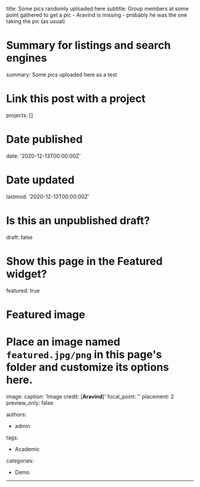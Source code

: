 title: Some pics randomly uploaded here
subtitle: Group members at some point gathered to get a pic - Aravind is missing - probably he was the one taking the pic (as usual) 

# Summary for listings and search engines
summary: Some pics uploaded here as a test

# Link this post with a project
projects: []

# Date published
date: '2020-12-13T00:00:00Z'

# Date updated
lastmod: '2020-12-13T00:00:00Z'

# Is this an unpublished draft?
draft: false

# Show this page in the Featured widget?
featured: true

# Featured image
# Place an image named `featured.jpg/png` in this page's folder and customize its options here.
image:
  caption: 'Image credit: [**Aravind**]'
  focal_point: ''
  placement: 2
  preview_only: false

authors:
  - admin

tags:
  - Academic

categories:
  - Demo
---